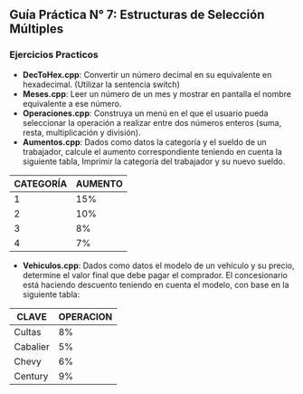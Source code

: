 Guía Práctica N° 7: Estructuras de Selección Múltiples
---

### Ejercicios Practicos

- **DecToHex.cpp**: Convertir un número decimal en su equivalente en hexadecimal. (Utilizar la sentencia switch)
- **Meses.cpp**: Leer un número de un mes y mostrar en pantalla el nombre equivalente a ese número.
- **Operaciones.cpp**: Construya un menú en el que el usuario pueda seleccionar la operación a realizar entre dos números enteros (suma, resta, multiplicación y división).
- **Aumentos.cpp**: Dados como datos la categoría y el sueldo de un trabajador, calcule el aumento correspondiente teniendo en cuenta la siguiente tabla, Imprimir la categoría del trabajador y su nuevo sueldo.

| CATEGORÍA | AUMENTO |
| --------- | ------- |
|     1     |   15%   |
|     2     |   10%   |
|     3     |    8%   |
|     4     |    7%   |

- **Vehiculos.cpp**: Dados como datos el modelo de un vehículo y su precio, determine el valor final que debe pagar el comprador. El concesionario está haciendo descuento teniendo en cuenta el modelo, con base en la siguiente tabla:

|   CLAVE   | OPERACION |
| --------- | --------- |
|  Cultas   |    8%     |
|  Cabalier |    5%     |
|  Chevy    |    6%     |
|  Century  |    9%     |